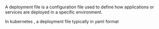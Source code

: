 

A deployment file is a configuration file used to define how applications or services are deployed in a specific environment. 

In kubernetes , a deployment file typically in yaml format